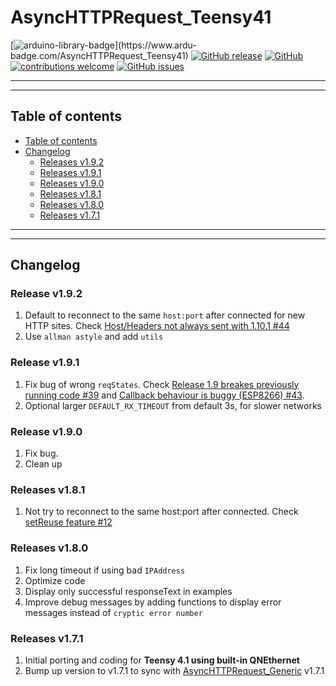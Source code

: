 # AsyncHTTPRequest_Teensy41

[![arduino-library-badge](https://www.ardu-badge.com/badge/AsyncHTTPRequest_Teensy41.svg?)](https://www.ardu-badge.com/AsyncHTTPRequest_Teensy41)
[![GitHub release](https://img.shields.io/github/release/khoih-prog/AsyncHTTPRequest_Teensy41.svg)](https://github.com/khoih-prog/AsyncHTTPRequest_Teensy41/releases)
[![GitHub](https://img.shields.io/github/license/mashape/apistatus.svg)](https://github.com/khoih-prog/AsyncHTTPRequest_Teensy41/blob/master/LICENSE)
[![contributions welcome](https://img.shields.io/badge/contributions-welcome-brightgreen.svg?style=flat)](#Contributing)
[![GitHub issues](https://img.shields.io/github/issues/khoih-prog/AsyncHTTPRequest_Teensy41.svg)](http://github.com/khoih-prog/AsyncHTTPRequest_Teensy41/issues)

---
---

## Table of contents

* [Table of contents](#table-of-contents)
* [Changelog](#changelog)
  * [Releases v1.9.2](#releases-v192)
  * [Releases v1.9.1](#releases-v191)
  * [Releases v1.9.0](#releases-v190)
  * [Releases v1.8.1](#releases-v181)
  * [Releases v1.8.0](#releases-v180)
  * [Releases v1.7.1](#releases-v171)

---
---

## Changelog

### Release v1.9.2

1. Default to reconnect to the same `host:port` after connected for new HTTP sites. Check [Host/Headers not always sent with 1.10.1 #44](https://github.com/khoih-prog/AsyncHTTPRequest_Generic/issues/44)
2. Use `allman astyle` and add `utils`

### Release v1.9.1

1. Fix bug of wrong `reqStates`. Check [Release 1.9 breakes previously running code #39](https://github.com/khoih-prog/AsyncHTTPRequest_Generic/issues/39) and [Callback behaviour is buggy (ESP8266) #43](https://github.com/khoih-prog/AsyncHTTPRequest_Generic/issues/43).
2. Optional larger `DEFAULT_RX_TIMEOUT` from default 3s, for slower networks

### Release v1.9.0

1. Fix bug. 
2. Clean up

### Releases v1.8.1

1. Not try to reconnect to the same host:port after connected. Check [setReuse feature #12](https://github.com/khoih-prog/AsyncHTTPSRequest_Generic/issues/12)

### Releases v1.8.0

1. Fix long timeout if using bad `IPAddress`
2. Optimize code
3. Display only successful responseText in examples
4. Improve debug messages by adding functions to display error messages instead of `cryptic error number`

### Releases v1.7.1

1. Initial porting and coding for **Teensy 4.1 using built-in QNEthernet**
2. Bump up version to v1.7.1 to sync with [AsyncHTTPRequest_Generic](https://github.com/khoih-prog/AsyncHTTPRequest_Generic) v1.7.1



